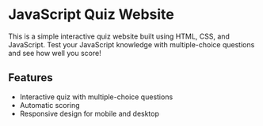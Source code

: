 # JavaScript Quiz Website

This is a simple interactive quiz website built using HTML, CSS, and JavaScript. Test your JavaScript knowledge with multiple-choice questions and see how well you score!

## Features

- Interactive quiz with multiple-choice questions
- Automatic scoring
- Responsive design for mobile and desktop
